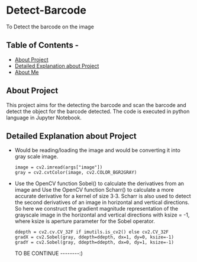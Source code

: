 # Detect-Barcode
To Detect the barcode on the image

## Table of Contents - 
* [About Project](#about-project)
* [Detailed Explanation about Project](#detailed-explanation-about-project)
* [About Me](#about-me)

## About Project
This project aims for the detecting the barcode and scan the barcode and detect the object for the barcode detected. The code is executed in python language in Jupyter Notebook. 

## Detailed Explanation about Project
* Would be reading/loading the image and would be converting it into gray scale image. 
  ```
  image = cv2.imread(args["image"])
  gray = cv2.cvtColor(image, cv2.COLOR_BGR2GRAY)
  ```
  
* Use the OpenCV function Sobel() to calculate the derivatives from an image and Use the OpenCV function Scharr() to calculate a more accurate derivative for a kernel of size 3⋅3. Scharr is also used to detect the second derivatives of an image in horizontal and vertical directions. So here we construct the gradient magnitude representation of the grayscale image in the horizontal and vertical directions with ksize = -1, where ksize is aperture parameter for the Sobel operator.
  ```
  ddepth = cv2.cv.CV_32F if imutils.is_cv2() else cv2.CV_32F
  gradX = cv2.Sobel(gray, ddepth=ddepth, dx=1, dy=0, ksize=-1)
  gradY = cv2.Sobel(gray, ddepth=ddepth, dx=0, dy=1, ksize=-1)
  ```
  
  TO BE CONTINUE --------:)
  
